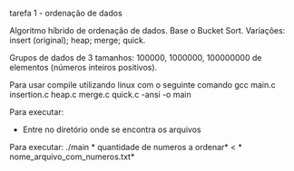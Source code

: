 tarefa 1 - ordenação de dados

Algoritmo híbrido de ordenação de dados.
Base o Bucket Sort.
Variações:
insert (original);
heap;
merge;
quick.

Grupos de dados de 3 tamanhos: 100000, 1000000, 100000000 de elementos (números inteiros positivos).

Para usar compile utilizando linux com o seguinte comando
gcc main.c insertion.c heap.c merge.c quick.c -ansi -o main

Para executar:
- Entre no diretório onde se encontra os arquivos

Para executar:
./main * quantidade de numeros a ordenar* < * nome_arquivo_com_numeros.txt*

